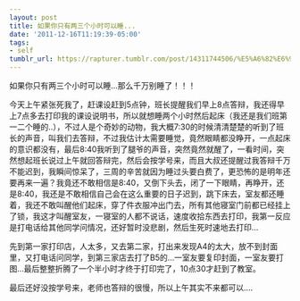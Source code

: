 ```yaml
---
layout: post
title: 如果你只有两三个小时可以睡...
date: '2011-12-16T11:19:39-05:00'
tags:
- self
tumblr_url: https://rapturer.tumblr.com/post/14311744506/%E5%A6%82%E6%9E%9C%E4%BD%A0%E5%8F%AA%E6%9C%89%E4%B8%A4%E4%B8%89%E4%B8%AA%E5%B0%8F%E6%97%B6%E5%8F%AF%E4%BB%A5%E7%9D%A1
---
```

如果你只有两三个小时可以睡…那么千万别睡了！！！

今天上午紧张死我了，赶课设赶到5点钟，班长提醒我们早上8点答辩，我还得早上7点多去打印我的课设说明书，所以就想睡两个小时然后起床（我还是我们班第一二个睡的..），不过人是个奇妙的动物，我大概7:30的时候清清楚楚的听到了班长的声音，叫我们去答辩，不过我估计太需要睡觉，竟然眼睛都没睁开，一点起床的意识都没有，最后8:40我听到了腿爷的声音，突然竟然就醒了，一看时间，突然想起班长说过上午就回答辩完，然后会按学号来，而且大叔还提醒过我答辩千万不能迟到，我瞬间惊呆了，三周的辛苦就因为睡过头要白费了，更恐怖的是明年还要再来一遍？我竟还不敢相信是8:40，又倒下头去，闭了一下眼睛，再睁开，还是8:40，我还是不敢相信自己会在这么重要的日子迟到，跳下床去，室友都还睡着，我还不敢叫醒他们起床，穿了件衣服冲出门去，所有其他寝室门前都已经挂上了锁，我这才叫醒室友，一寝室的人都不说话，速度收拾东西去打印，我第一反应是打电话给其他同学问情况，还好暂时没悲剧，然后生死时速地去打印…

先到第一家打印店，人太多，又去第二家，打出来发现A4的太大，放不到封面里，又打电话问同学，到第三家店去打了B5的…一室友要复印封面，一室友要打图…最后整整折腾了一个半小时才终于打印完了，10点30才赶到了教室。

最后还好没按学号来，老师也答辩的很慢，所以上午其实不来都可以….

